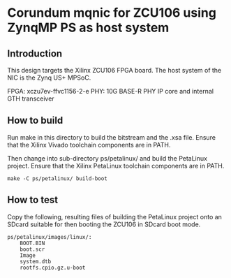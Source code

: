 # Corundum mqnic for ZCU106 using ZynqMP PS as host system

## Introduction

This design targets the Xilinx ZCU106 FPGA board. The host system of the NIC is
the Zynq US+ MPSoC.

FPGA: xczu7ev-ffvc1156-2-e
PHY: 10G BASE-R PHY IP core and internal GTH transceiver

## How to build

Run make in this directory to build the bitstream and the .xsa
file.  Ensure that the Xilinx Vivado toolchain components are in PATH.

Then change into sub-directory ps/petalinux/ and build the PetaLinux project.
Ensure that the Xilinx PetaLinux toolchain components are in PATH.

	make -C ps/petalinux/ build-boot

## How to test

Copy the following, resulting files of building the PetaLinux project onto an
SDcard suitable for then booting the ZCU106 in SDcard boot mode.

	ps/petalinux/images/linux/:
		BOOT.BIN
		boot.scr
		Image
		system.dtb
		rootfs.cpio.gz.u-boot
